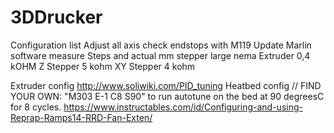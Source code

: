 # 3DDrucker

Configuration list
Adjust all axis
check endstops with M119
Update Marlin software
measure Steps and actual mm 
stepper large nema
Extruder 0,4 kOHM
Z Stepper
5 kohm
XY Stepper 
4 kohm

Extruder config
http://www.soliwiki.com/PID_tuning
Heatbed config 
// FIND YOUR OWN: "M303 E-1 C8 S90" to run autotune on the bed at 90 degreesC for 8 cycles.
https://www.instructables.com/id/Configuring-and-using-Reprap-Ramps14-RRD-Fan-Exten/


